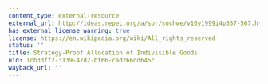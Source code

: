 ```yaml
---
content_type: external-resource
external_url: http://ideas.repec.org/a/spr/sochwe/v16y1999i4p557-567.html
has_external_license_warning: true
license: https://en.wikipedia.org/wiki/All_rights_reserved
status: ''
title: Strategy-Proof Allocation of Indivisible Goods
uid: 1cb33ff2-3139-47d2-bf66-cad266dd645c
wayback_url: ''
---
```

